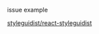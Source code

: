 issue example

[styleguidist/react-styleguidist](https://github.com/styleguidist/react-styleguidist)
